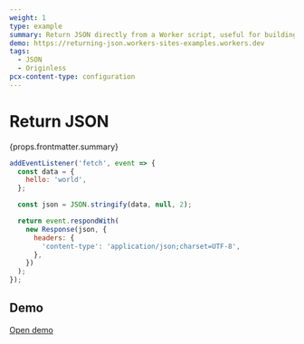 ```yaml
---
weight: 1
type: example
summary: Return JSON directly from a Worker script, useful for building APIs and middleware.
demo: https://returning-json.workers-sites-examples.workers.dev
tags:
  - JSON
  - Originless
pcx-content-type: configuration
---
```


# Return JSON

<ContentColumn>
  <p>{props.frontmatter.summary}</p>
</ContentColumn>

```js
addEventListener('fetch', event => {
  const data = {
    hello: 'world',
  };

  const json = JSON.stringify(data, null, 2);

  return event.respondWith(
    new Response(json, {
      headers: {
        'content-type': 'application/json;charset=UTF-8',
      },
    })
  );
});
```

## Demo

<p>
  <a href={props.frontmatter.demo}>Open demo</a>
</p>

<Demo src={props.frontmatter.demo} title={props.frontmatter.summary} height="80" />
